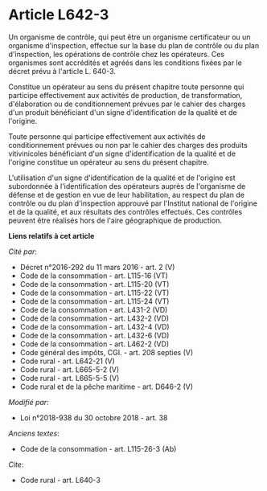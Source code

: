 # Article L642-3

Un organisme de contrôle, qui peut être un organisme certificateur ou un organisme d'inspection, effectue sur la base du plan
de contrôle ou du plan d'inspection, les opérations de contrôle chez les opérateurs. Ces organismes sont accrédités et agréés
dans les conditions fixées par le décret prévu à l'article L. 640-3.

Constitue un opérateur au sens du présent chapitre toute personne qui participe effectivement aux activités de production, de
transformation, d'élaboration ou de conditionnement prévues par le cahier des charges d'un produit bénéficiant d'un signe
d'identification de la qualité et de l'origine.

Toute personne qui participe effectivement aux activités de conditionnement prévues ou non par le cahier des charges des
produits vitivinicoles bénéficiant d'un signe d'identification de la qualité et de l'origine constitue un opérateur au sens
du présent chapitre.

L'utilisation d'un signe d'identification de la qualité et de l'origine est subordonnée à l'identification des opérateurs
auprès de l'organisme de défense et de gestion en vue de leur habilitation, au respect du plan de contrôle ou du plan
d'inspection approuvé par l'Institut national de l'origine et de la qualité, et aux résultats des contrôles effectués. Ces
contrôles peuvent être réalisés hors de l'aire géographique de production.

**Liens relatifs à cet article**

_Cité par_:

  - Décret n°2016-292 du 11 mars 2016 - art. 2 (V)
  - Code de la consommation - art. L115-16 (VT)
  - Code de la consommation - art. L115-20 (VT)
  - Code de la consommation - art. L115-22 (VT)
  - Code de la consommation - art. L115-24 (VT)
  - Code de la consommation - art. L431-2 (VD)
  - Code de la consommation - art. L432-2 (VD)
  - Code de la consommation - art. L432-4 (VD)
  - Code de la consommation - art. L432-6 (VD)
  - Code de la consommation - art. L462-2 (VD)
  - Code général des impôts, CGI. - art. 208 septies (V)
  - Code rural - art. L642-21 (V)
  - Code rural - art. L665-5-2 (V)
  - Code rural - art. L665-5-5 (V)
  - Code rural et de la pêche maritime - art. D646-2 (V)

_Modifié par_:

  - Loi n°2018-938 du 30 octobre 2018 - art. 38

_Anciens textes_:

  - Code de la consommation - art. L115-26-3 (Ab)

_Cite_:

  - Code rural - art. L640-3
